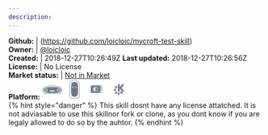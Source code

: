 ```yaml
---
description: 
---
```



**Github:** | (https://github.com/loicloic/mycroft-test-skill)  
**Owner:** | [@loicloic](https://github.com/loicloic)  
**Created:** | 2018-12-27T10:26:49Z  **Last updated:** 2018-12-27T10:26:56Z  
**License:** | No License  
**Market status:** | [Not in Market](https://market.mycroft.ai/skill/)  
**Platform:**   ![](.gitbook/assets/mark-1-icon.png)  ![](.gitbook/assets/mark-2-icon.png)  ![](.gitbook/assets/picroft-icon.png)  ![](.gitbook/assets/kde.png)   
{% hint style="danger" %}
This skill dosnt have any license attatched. It is not adviasable to use this skillnor fork or clone, as you dont know if you are legaly allowed to do so by the auhtor.
{% endhint %}
